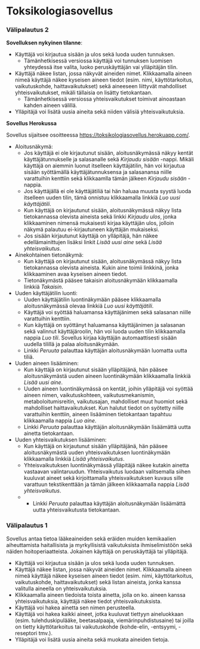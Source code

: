 # Toksikologiasovellus

### Välipalautus 2

**Sovelluksen nykyinen tilanne**:

* Käyttäjä voi kirjautua sisään ja ulos sekä luoda uuden tunnuksen.
    * Tämänhetkisessä versiossa käyttäjä voi tunnuksen luomisen yhteydessä itse valita, luoko peruskäyttäjän vai ylläpitäjän tilin.
* Käyttäjä näkee listan, jossa näkyvät aineiden nimet. Klikkaamalla aineen nimeä käyttäjä näkee kyseisen aineen tiedot (esim. nimi, käyttötarkoitus, vaikutuskohde, haittavaikutukset) sekä aineeseen liittyvät mahdolliset yhteisvaikutukset, mikäli tällaisia on lisätty tietokantaan.
    * Tämänhetkisessä versiossa yhteisvaikutukset toimivat ainoastaan kahden aineen välillä.
* Ylläpitäjä voi lisätä uusia aineita sekä niiden välisiä yhteisvaikutuksia.

**Sovellus Herokussa**

Sovellus sijaitsee osoitteessa https://toksikologiasovellus.herokuapp.com/.

* Aloitusnäkymä:
    * Jos käyttäjä ei ole kirjautunut sisään, aloitusnäkymässä näkyy kentät käyttäjätunnukselle ja salasanalle sekä *Kirjaudu sisään* -nappi. Mikäli käyttäjä on aiemmin luonut itselleen käyttäjätilin, hän voi kirjautua sisään syöttämällä käyttäjätunnuksensa ja salasanansa niille varattuihin kenttiin sekä klikkaamlla tämän jälkeen *Kirjaudu sisään* -nappia.
    * Jos käyttäjällä ei ole käyttäjätiliä tai hän haluaa muusta syystä luoda itselleen uuden tilin, tämä onnistuu klikkaamalla linkkiä *Luo uusi käyttäjätili*.
    * Kun käyttäjä on kirjautunut sisään, aloitusnäkymässä näkyy lista tietokannassa olevista aineista sekä linkki *Kirjaudu ulos*, jonka klikkaaminen nimensä mukaisesti kirjaa käyttäjän ulos, jolloin näkymä palautuu ei-kirjautuneen käyttäjän mukaiseksi.
    * Jos sisään kirjautunut käyttäjä on ylläpitäjä, hän näkee edellämainittujen lisäksi linkit *Lisää uusi aine* sekä *Lisää yhteisvaikutus*.
* Ainekohtainen tietonäkymä:
    * Kun käyttäjä on kirjautunut sisään, aloitusnäkymässä näkyy lista tietokannassa olevista aineista. Kukin aine toimii linkkinä, jonka klikkaaminen avaa kyseisen aineen tiedot.
    * Tietonäkymästä pääsee takaisin aloitusnäkymään klikkaamalla linkkiä *Takaisin*.
* Uuden käyttäjätilin luonti:
    * Uuden käyttäjätilin luontinäkymään pääsee klikkaamalla aloitusnäkymässä olevaa linkkiä *Luo uusi käyttäjätili*.
    * Käyttäjä voi syöttää haluamansa käyttäjänimen sekä salasanan niille varattuihin kenttiin.
    * Kun käyttäjä on syöttänyt haluamansa käyttäjänimen ja salasanan sekä valinnut käyttäjäroolin, hän voi luoda uuden tilin klikkaamalla nappia *Luo tili*. Sovellus kirjaa käyttäjän automaattisesti sisään uudella tilillä ja palaa aloitusnäkymään.
    * Linkki *Peruuta* palauttaa käyttäjän aloitusnäkymään luomatta uutta tiliä.
* Uuden aineen lisääminen:
    * Kun käyttäjä on kirjautunut sisään ylläpitäjänä, hän pääsee aloitusnäkymästä uuden aineen luontinäkymään klikkaamalla linkkiä *Lisää uusi aine*.
    * Uuden aineen luontinäkymässä on kentät, joihin ylläpitäjä voi syöttää aineen nimen, vaikutuskohteen, vaikutusmekanismin, metaboloitumisreitin, vaikutusajan, mahdolliset muut huomiot sekä mahdolliset haittavaikutukset. Kun halutut tiedot on syötetty niille varattuihin kenttiin, aineen lisääminen tietokantaan tapahtuu klikkaamalla nappia *Luo aine*.
    * Linkki *Peruuta* palauttaa käyttäjän aloitusnäkymään lisäämättä uutta ainetta tietokantaan.
* Uuden yhteisvaikutuksen lisääminen:
    * Kun käyttäjä on kirjautunut sisään ylläpitäjänä, hän pääsee aloitusnäkymästä uuden yhteisvaikutuksen luontinäkymään klikkaamalla linkkiä *Lisää yhteisvaikutus*.
    * Yhteisvaikutuksen luontinäkymässä ylläpitäjä näkee kutakin ainetta vastaavan valintaruudun. Yhteisvaikutus luodaan valitsemalla siihen kuuluvat aineet sekä kirjoittamalla yhteisvaikutuksen kuvaus sille varattuun tekstikenttään ja tämän jälkeen klikkaamalla nappia *Lisää yhteisvaikutus*.
    * * Linkki *Peruuta* palauttaa käyttäjän aloitusnäkymään lisäämättä uutta yhteisvaikutusta tietokantaan.

### Välipalautus 1
Sovellus antaa tietoa lääkeaineiden sekä eräiden muiden kemikaalien aiheuttamista haitallisista ja myrkyllisistä vaikutuksista ihmiselimistöön sekä näiden hoitoperiaatteista. Jokainen käyttäjä on peruskäyttäjä tai ylläpitäjä.

* Käyttäjä voi kirjautua sisään ja ulos sekä luoda uuden tunnuksen.
* Käyttäjä näkee listan, jossa näkyvät aineiden nimet. Klikkaamalla aineen nimeä käyttäjä näkee kyseisen aineen tiedot (esim. nimi, käyttötarkoitus, vaikutuskohde, haittavaikutukset) sekä listan aineista, jonka kanssa valitulla aineella on yhteisvaikutuksia.
* Klikkaamalla aineen tiedoista toista ainetta, jolla on ko. aineen kanssa yhteisvaikutuksia, käyttäjä näkee tiedot yhteisvaikutuksista.
* Käyttäjä voi hakea ainetta sen nimen perusteella.
* Käyttäjä voi hakea kaikki aineet, jotka kuuluvat tiettyyn aineluokkaan (esim. tulehduskipulääke, beetasalpaaja, viemärinpuhdistusaine) tai joilla on tietty käyttötarkoitus tai vaikutuskohde (kohde-elin, -entsyymi, -reseptori tmv.).
* Ylläpitäjä voi lisätä uusia aineita sekä muokata aineiden tietoja.
